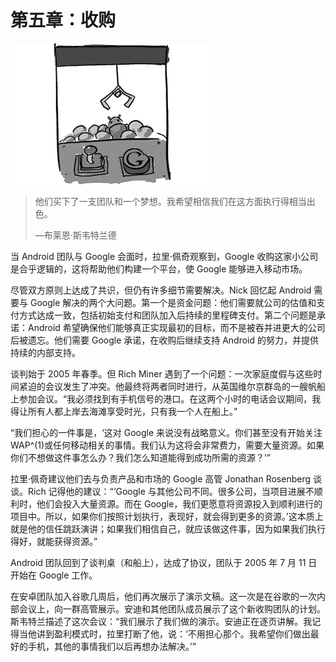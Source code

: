# 第五章：收购

![g05001](img/g05001.png)

> 他们买下了一支团队和一个梦想。我希望相信我们在这方面执行得相当出色。
> 
> —布莱恩·斯韦特兰德

当 Android 团队与 Google 会面时，拉里·佩奇观察到，Google 收购这家小公司是合乎逻辑的，这将帮助他们构建一个平台，使 Google 能够进入移动市场。

尽管双方原则上达成了共识，但仍有许多细节需要解决。Nick 回忆起 Android 需要与 Google 解决的两个大问题。第一个是资金问题：他们需要就公司的估值和支付方式达成一致，包括初始支付和团队加入后持续的里程碑支付。第二个问题是承诺：Android 希望确保他们能够真正实现最初的目标，而不是被吞并进更大的公司后被遗忘。他们需要 Google 承诺，在收购后继续支持 Android 的努力，并提供持续的内部支持。

谈判始于 2005 年春季。但 Rich Miner 遇到了一个问题：一次家庭度假与这些时间紧迫的会议发生了冲突。他最终将两者同时进行，从英国维尔京群岛的一艘帆船上参加会议。“我必须找到有手机信号的港口。在这两个小时的电话会议期间，我得让所有人都上岸去海滩享受时光，只有我一个人在船上。”

“我们担心的一件事是，‘这对 Google 来说没有战略意义。你们甚至没有开始关注 WAP^(1)或任何移动相关的事情。我们认为这将会非常费力，需要大量资源。如果你们不想做这件事怎么办？我们怎么知道能得到成功所需的资源？’”

拉里·佩奇建议他们去与负责产品和市场的 Google 高管 Jonathan Rosenberg 谈谈。Rich 记得他的建议：“‘Google 与其他公司不同。很多公司，当项目进展不顺利时，他们会投入大量资源。而在 Google，我们更愿意将资源投入到顺利进行的项目中。所以，如果你们按照计划执行，表现好，就会得到更多的资源。’这本质上就是他的信任跳跃演讲；如果我们相信自己，就应该做这件事，因为如果我们执行得好，就能获得资源。”

Android 团队回到了谈判桌（和船上），达成了协议，团队于 2005 年 7 月 11 日开始在 Google 工作。

在安卓团队加入谷歌几周后，他们再次展示了演示文稿。这一次是在谷歌的一次内部会议上，向一群高管展示。安迪和其他团队成员展示了这个新收购团队的计划。斯韦特兰描述了这次会议：“我们展示了我们做的演示。安迪正在逐页讲解。我记得当他讲到盈利模式时，拉里打断了他，说：‘不用担心那个。我希望你们做出最好的手机，其他的事情我们以后再想办法解决。’”
